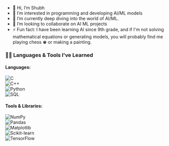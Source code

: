 - 👋 Hi, I’m Shubh
- 👀 I’m interested in programming and developing AI/ML models
- 🌱 I’m currently deep diving into the world of AI/ML.
- 💞️ I’m looking to collaborate on AI ML projects
- ⚡ Fun fact: I have been learning AI since 9th grade, and if I'm not solving mathematical equations or generating models, you will probably find me playing chess ♚ or making a painting.

<!---
Xblade9669/Xblade9669 is a ✨ special ✨ repository because its `README.md` (this file) appears on your GitHub profile.
You can click the Preview link to take a look at your changes.
--->
### 🧑‍💻 Languages & Tools I've Learned  
#### Languages:
![C](https://img.shields.io/badge/C-A8B9CC?style=flat&logo=c&logoColor=white)  
![C++](https://img.shields.io/badge/C%2B%2B-00599C?style=flat&logo=c%2B%2B&logoColor=white)  
![Python](https://img.shields.io/badge/Python-3776AB?style=flat&logo=python&logoColor=white)  
![SQL](https://img.shields.io/badge/SQL-4479A1?style=flat&logo=mysql&logoColor=white)  

#### Tools & Libraries:
![NumPy](https://img.shields.io/badge/NumPy-013243?style=flat&logo=numpy&logoColor=white)  
![Pandas](https://img.shields.io/badge/Pandas-150458?style=flat&logo=pandas&logoColor=white)  
![Matplotlib](https://img.shields.io/badge/Matplotlib-003B57?style=flat&logo=matplotlib&logoColor=white)  
![Scikit-learn](https://img.shields.io/badge/Scikit--learn-F7931E?style=flat&logo=scikit-learn&logoColor=white)  
![TensorFlow](https://img.shields.io/badge/TensorFlow-FF6F00?style=flat&logo=tensorflow&logoColor=white)

